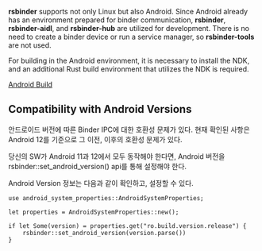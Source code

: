 **rsbinder** supports not only Linux but also Android. Since Android already has an environment prepared for binder communication, **rsbinder**, **rsbinder-aidl**, and **rsbinder-hub** are utilized for development. There is no need to create a binder device or run a service manager, so **rsbinder-tools** are not used.

For building in the Android environment, it is necessary to install the NDK, and an additional Rust build environment that utilizes the NDK is required.

[Android Build](./android-build.md)

## Compatibility with Android Versions
안드로이드 버전에 따른 Binder IPC에 대한 호환성 문제가 있다.
현재 확인된 사항은 Android 12를 기준으로 그 이전, 이후의 호환성 문제가 있다.

당신의 SW가 Android 11과 12에서 모두 동작해야 한다면, Android 버전을 rsbinder::set_android_version() api를 통해 설정해야 한다.

Android Version 정보는 다음과 같이 확인하고, 설정할 수 있다.

```
use android_system_properties::AndroidSystemProperties;

let properties = AndroidSystemProperties::new();

if let Some(version) = properties.get("ro.build.version.release") {
    rsbinder::set_android_version(version.parse())
}
```
